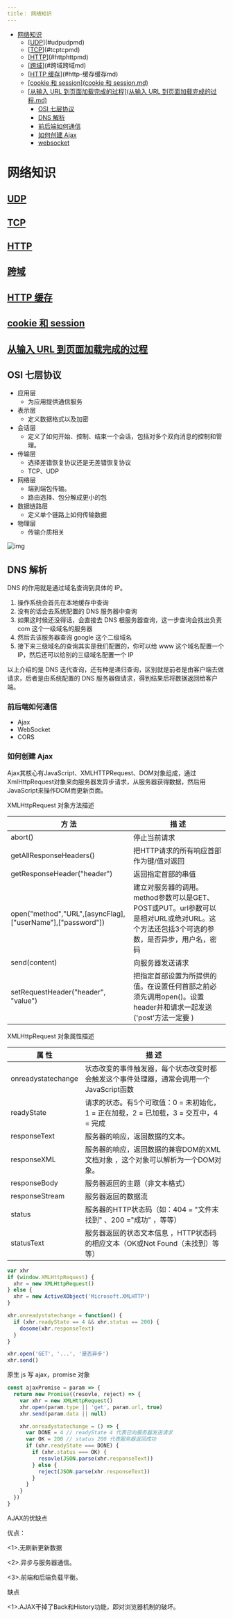 ```yaml
---
title： 网络知识
---
```


<!-- TOC -->

- [网络知识](#网络知识)
  - [[UDP](UDP.md)](#udpudpmd)
  - [[TCP](TCP.md)](#tcptcpmd)
  - [[HTTP](HTTP.md)](#httphttpmd)
  - [[跨域](./跨域.md)](#跨域跨域md)
  - [[HTTP 缓存](缓存.md)](#http-缓存缓存md)
  - [[cookie 和 session](cookie 和 session.md)](#cookie-和-sessioncookie和sessionmd)
  - [[从输入 URL 到页面加载完成的过程](从输入 URL 到页面加载完成的过程.md)](#从输入-url-到页面加载完成的过程从输入url到页面加载完成的过程md)
    - [OSI 七层协议](#osi-七层协议)
    - [DNS 解析](#dns-解析)
    - [前后端如何通信](#前后端如何通信)
    - [如何创建 Ajax](#如何创建-ajax)
    - [websocket](#websocket)

<!-- /TOC -->

# 网络知识

## [UDP](UDP.md)

## [TCP](TCP.md)

## [HTTP](HTTP.md)

## [跨域](./跨域.md)

## [HTTP 缓存](缓存.md)

## [cookie 和 session](cookie和session.md)

## [从输入 URL 到页面加载完成的过程](从输入URL到页面加载完成的过程.md)

## OSI 七层协议

- 应用层
  - 为应用提供通信服务
- 表示层
  - 定义数据格式以及加密
- 会话层
  - 定义了如何开始、控制、结束一个会话，包括对多个双向消息的控制和管理。
- 传输层
  - 选择差错恢复协议还是无差错恢复协议
  - TCP、UDP
- 网络层
  - 端到端包传输。
  - 路由选择、包分解成更小的包
- 数据链路层
  - 定义单个链路上如何传输数据
- 物理层
  - 传输介质相关

![img](../img/20190819115726.png)

## DNS 解析

DNS 的作用就是通过域名查询到具体的 IP。

1. 操作系统会首先在本地缓存中查询
2. 没有的话会去系统配置的 DNS 服务器中查询
3. 如果这时候还没得话，会直接去 DNS 根服务器查询，这一步查询会找出负责 com 这个一级域名的服务器
4. 然后去该服务器查询 google 这个二级域名
5. 接下来三级域名的查询其实是我们配置的，你可以给 www 这个域名配置一个 IP，然后还可以给别的三级域名配置一个 IP

以上介绍的是 DNS 迭代查询，还有种是递归查询，区别就是前者是由客户端去做请求，后者是由系统配置的 DNS 服务器做请求，得到结果后将数据返回给客户端。

### 前后端如何通信

- Ajax
- WebSocket
- CORS

### 如何创建 Ajax

Ajax其核心有JavaScript、XMLHTTPRequest、DOM对象组成，通过XmlHttpRequest对象来向服务器发异步请求，从服务器获得数据，然后用JavaScript来操作DOM而更新页面。

XMLHttpRequest 对象方法描述 

| 方    法                                                   | 描    述                                                     |
| ---------------------------------------------------------- | ------------------------------------------------------------ |
| abort()                                                    | 停止当前请求                                                 |
| getAllResponseHeaders()                                    | 把HTTP请求的所有响应首部作为键/值对返回                      |
| getResponseHeader("header")                                | 返回指定首部的串值                                           |
| open("method","URL",[asyncFlag],["userName"],["password"]) | 建立对服务器的调用。method参数可以是GET、POST或PUT。url参数可以是相对URL或绝对URL。这个方法还包括3个可选的参数，是否异步，用户名，密码 |
| send(content)                                              | 向服务器发送请求                                             |
| setRequestHeader("header", "value")                        | 把指定首部设置为所提供的值。在设置任何首部之前必须先调用open()。设置header并和请求一起发送 ('post'方法一定要 ) |

XMLHttpRequest 对象属性描述

| 属  性             | 描    述                                                     |
| ------------------ | ------------------------------------------------------------ |
| onreadystatechange | 状态改变的事件触发器，每个状态改变时都会触发这个事件处理器，通常会调用一个JavaScript函数 |
| readyState         | 请求的状态。有5个可取值：0 = 未初始化，1 = 正在加载，2 = 已加载，3 = 交互中，4 = 完成 |
| responseText       | 服务器的响应，返回数据的文本。                               |
| responseXML        | 服务器的响应，返回数据的兼容DOM的XML文档对象 ，这个对象可以解析为一个DOM对象。 |
| responseBody       | 服务器返回的主题（非文本格式）                               |
| responseStream     | 服务器返回的数据流                                           |
| status             | 服务器的HTTP状态码（如：404 = "文件末找到" 、200 ="成功" ，等等） |
| statusText         | 服务器返回的状态文本信息 ，HTTP状态码的相应文本（OK或Not Found（未找到）等等） |

```js
var xhr
if (window.XMLHttpRequest) {
  xhr = new XMLHttpRequest()
} else {
  xhr = new ActiveXObject('Microsoft.XMLHTTP')
}

xhr.onreadystatechange = function() {
  if (xhr.readyState == 4 && xhr.status == 200) {
    dosome(xhr.responseText)
  }
}

xhr.open('GET', '...', '是否异步')
xhr.send()
```

原生 js 写 ajax，promise 对象 

```javascript
const ajaxPromise = param => {
  return new Promise((resovle, reject) => {
    var xhr = new XMLHttpRequest()
    xhr.open(param.type || 'get', param.url, true)
    xhr.send(param.data || null)

    xhr.onreadystatechange = () => {
      var DONE = 4 // readyState 4 代表已向服务器发送请求
      var OK = 200 // status 200 代表服务器返回成功
      if (xhr.readyState === DONE) {
        if (xhr.status === OK) {
          resovle(JSON.parse(xhr.responseText))
        } else {
          reject(JSON.parse(xhr.responseText))
        }
      }
    }
  })
}
```

AJAX的优缺点

优点：

<1>.无刷新更新数据

<2>.异步与服务器通信。

<3>.前端和后端负载平衡。

缺点

<1>.AJAX干掉了Back和History功能，即对浏览器机制的破坏。